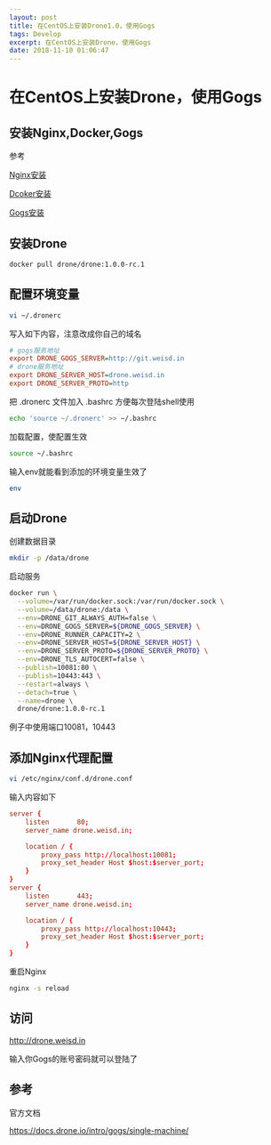 ```yaml
---
layout: post
title: 在CentOS上安装Drone1.0，使用Gogs
tags: Develop
excerpt: 在CentOS上安装Drone，使用Gogs
date: 2018-11-10 01:06:47
---
```


# 在CentOS上安装Drone，使用Gogs

## 安装Nginx,Docker,Gogs

参考

[Nginx安装](../install-nginx)

[Dcoker安装](../install-docker-on-centos7)

[Gogs安装](../install-gogs-from-docker)

## 安装Drone

```sh
docker pull drone/drone:1.0.0-rc.1
```

## 配置环境变量

```sh
vi ~/.dronerc
```

写入如下内容，注意改成你自己的域名

```ini
# gogs服务地址
export DRONE_GOGS_SERVER=http://git.weisd.in
# drone服务地址
export DRONE_SERVER_HOST=drone.weisd.in
export DRONE_SERVER_PROTO=http
```

把 .dronerc 文件加入 .bashrc 方便每次登陆shell使用

```sh
echo 'source ~/.dronerc' >> ~/.bashrc
```

加载配置，使配置生效

```sh
source ~/.bashrc
```

输入env就能看到添加的环境变量生效了

```sh
env
```

## 启动Drone

创建数据目录

```sh
mkdir -p /data/drone
```

启动服务

```sh
docker run \
  --volume=/var/run/docker.sock:/var/run/docker.sock \
  --volume=/data/drone:/data \
  --env=DRONE_GIT_ALWAYS_AUTH=false \
  --env=DRONE_GOGS_SERVER=${DRONE_GOGS_SERVER} \
  --env=DRONE_RUNNER_CAPACITY=2 \
  --env=DRONE_SERVER_HOST=${DRONE_SERVER_HOST} \
  --env=DRONE_SERVER_PROTO=${DRONE_SERVER_PROTO} \
  --env=DRONE_TLS_AUTOCERT=false \
  --publish=10081:80 \
  --publish=10443:443 \
  --restart=always \
  --detach=true \
  --name=drone \
  drone/drone:1.0.0-rc.1
  ```

例子中使用端口10081，10443

## 添加Nginx代理配置

```sh
vi /etc/nginx/conf.d/drone.conf
```

输入内容如下

```conf
server {
    listen       80;
    server_name drone.weisd.in;

    location / {
        proxy_pass http://localhost:10081;
        proxy_set_header Host $host:$server_port;
    }
}
server {
    listen       443;
    server_name drone.weisd.in;

    location / {
        proxy_pass http://localhost:10443;
        proxy_set_header Host $host:$server_port;
    }
}
```

重启Nginx

```sh
nginx -s reload
```

## 访问

http://drone.weisd.in

输入你Gogs的账号密码就可以登陆了

## 参考

官方文档

https://docs.drone.io/intro/gogs/single-machine/